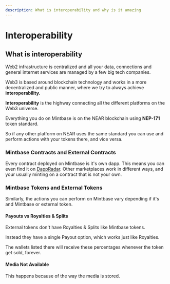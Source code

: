 ```yaml
---
description: What is interoperability and why is it amazing
---
```


# Interoperability

## What is interoperability

Web2 infrastructure is centralized and all your data, connections and general internet services are managed by a few big tech companies.

Web3 is based around blockchain technology and works in a more decentralized and public manner, where we try to always achieve **interoperability.**



**Interoperability** is the highway connecting all the different platforms on the Web3 universe.



Everything you do on Mintbase is on the NEAR blockchain using **NEP-171** token standard.&#x20;

So if any other platform on NEAR uses the same standard you can use and perform actions with your tokens there, and vice versa.



### Mintbase Contracts and External Contracts

Every contract deployed on Mintbase is it's own dapp. This means you can even find it on [DappRadar](https://dappradar.com/nft/protocol/near). Other marketplaces work in different ways, and your usually minting on a contract that is not your own.



### Mintbase Tokens and External Tokens

Similarly, the actions you can perform on Mintbase vary depending if it's and Mintbase or external token.



#### Payouts vs Royalties & Splits

External tokens don't have Royalties & Splits like Mintbase tokens.

Instead they have a single Payout option, which works just like Royalties.

The wallets listed there will receive these percentages whenever the token get sold, forever.



#### Media Not Available

This happens because of the way the media is stored.





